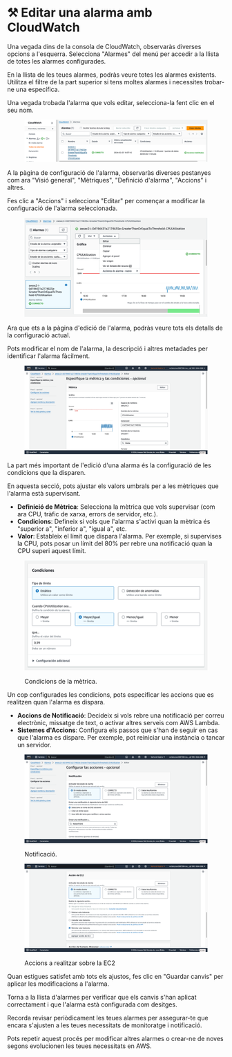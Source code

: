 # ⚒️ Editar una alarma amb CloudWatch

Una vegada dins de la consola de CloudWatch, observaràs diverses opcions a l'esquerra. Selecciona "Alarmes" del menú per accedir a la llista de totes les alarmes configurades.

En la llista de les teues alarmes, podràs veure totes les alarmes existents. Utilitza el filtre de la part superior si tens moltes alarmes i necessites trobar-ne una específica.

Una vegada trobada l'alarma que vols editar, selecciona-la fent clic en el seu nom.

<figure><img src="../../.gitbook/assets/image (184).png" alt=""><figcaption></figcaption></figure>

A la pàgina de configuració de l'alarma, observaràs diverses pestanyes com ara "Visió general", "Mètriques", "Definició d'alarma", "Accions" i altres.

Fes clic a "Accions" i selecciona "Editar" per començar a modificar la configuració de l'alarma seleccionada.

<figure><img src="../../.gitbook/assets/image (185).png" alt=""><figcaption></figcaption></figure>

&#x20;Ara que ets a la pàgina d'edició de l'alarma, podràs veure tots els detalls de la configuració actual.

Pots modificar el nom de l'alarma, la descripció i altres metadades per identificar l'alarma fàcilment.

<figure><img src="../../.gitbook/assets/image (187).png" alt=""><figcaption></figcaption></figure>

La part més important de l'edició d'una alarma és la configuració de les condicions que la disparen.

En aquesta secció, pots ajustar els valors umbrals per a les mètriques que l'alarma està supervisant.

* **Definició de Mètrica**: Selecciona la mètrica que vols supervisar (com ara CPU, tràfic de xarxa, errors de servidor, etc.).
* **Condicions**: Defineix si vols que l'alarma s'activi quan la mètrica és "superior a", "inferior a", "igual a", etc.
* **Valor**: Estableix el límit que dispara l'alarma. Per exemple, si supervises la CPU, pots posar un límit del 80% per rebre una notificació quan la CPU superi aquest límit.

<figure><img src="../../.gitbook/assets/image (188).png" alt=""><figcaption><p>Condicions de la mètrica.</p></figcaption></figure>

Un cop configurades les condicions, pots especificar les accions que es realitzen quan l'alarma es dispara.

* **Accions de Notificació**: Decideix si vols rebre una notificació per correu electrònic, missatge de text, o activar altres serveis com AWS Lambda.
* **Sistemes d'Accions**: Configura els passos que s'han de seguir en cas que l'alarma es dispare. Per exemple, pot reiniciar una instància o tancar un servidor.

<figure><img src="../../.gitbook/assets/image (189).png" alt=""><figcaption><p>Notificació.</p></figcaption></figure>

<figure><img src="../../.gitbook/assets/image (190).png" alt=""><figcaption><p>Accions a realitzar sobre la EC2</p></figcaption></figure>

Quan estigues satisfet amb tots els ajustos, fes clic en "Guardar canvis" per aplicar les modificacions a l'alarma.

Torna a la llista d'alarmes per verificar que els canvis s'han aplicat correctament i que l'alarma està configurada com desitges.

Recorda revisar periòdicament les teues alarmes per assegurar-te que encara s'ajusten a les teues necessitats de monitoratge i notificació.

Pots repetir aquest procés per modificar altres alarmes o crear-ne de noves segons evolucionen les teues necessitats en AWS.

